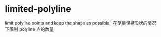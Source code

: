 # limited-polyline
limit polyline points and keep the shape as possible | 在尽量保持形状的情况下限制 polyline 点的数量
